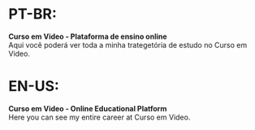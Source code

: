 # PT-BR:
  **Curso em Video - Plataforma de ensino online<br/>**
  Aqui você poderá ver toda a minha trategetória de estudo no Curso em Video.

# EN-US:
  **Curso em Video - Online Educational Platform<br/>**
  Here you can see my entire career at Curso em Video.
    